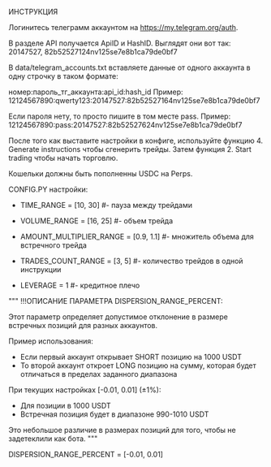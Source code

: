 ИНСТРУКЦИЯ

Логинитесь телеграмм аккаунтом на https://my.telegram.org/auth. 

В разделе API получается ApiID и HashID. Выглядят они вот так: 20147527, 82b52527124nv125se7e8b1ca79de0bf7

В data/telegram_accounts.txt вставляете данные от одного аккаунта в одну строчку в таком формате:

номер:пароль_тг_аккаунта:api_id:hash_id Пример: 12124567890:qwerty123:20147527:82b52527164nv125se7e8b1ca79de0bf7

Если пароля нету, то просто пишите в том месте pass. Пример: 12124567890:pass:20147527:82b52527624nv125se7e8b1ca79de0bf7

После того как выставите настройки в конфиге, используйте функцию 4. Generate instructions чтобы сгенерить трейды.
Затем функция 2. Start trading чтобы начать торговлю. 

Кошельки должны быть пополненны USDC на Perps. 


CONFIG.PY настройки:

- TIME_RANGE = [10, 30]  #- пауза между трейдами 

- VOLUME_RANGE = [16, 25] #- объем трейда

- AMOUNT_MULTIPLIER_RANGE = [0.9, 1.1] #- множитель объема для встречного трейда

- TRADES_COUNT_RANGE = [3, 5] #- количество трейдов в одной инструкции

- LEVERAGE = 1 #- кредитное плечо

"""
!!!ОПИСАНИЕ ПАРАМЕТРА DISPERSION_RANGE_PERCENT:

Этот параметр определяет допустимое отклонение в размере встречных позиций для разных аккаунтов.

Пример использования:
- Если первый аккаунт открывает SHORT позицию на 1000 USDT
- То второй аккаунт откроет LONG позицию на сумму, которая будет отличаться в пределах заданного диапазона

При текущих настройках [-0.01, 0.01] (±1%):
- Для позиции в 1000 USDT
- Встречная позиция будет в диапазоне 990-1010 USDT

Это небольшое различие в размерах позиций для того, чтобы не задетеклили как бота.
"""

DISPERSION_RANGE_PERCENT = [-0.01, 0.01]

